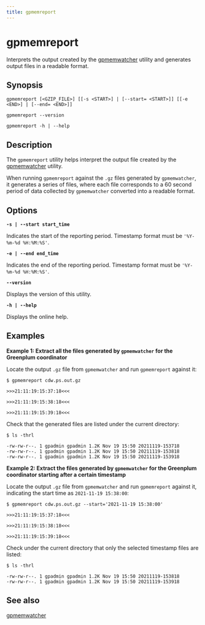 ```yaml
---
title: gpmemreport
---
```


# gpmemreport

Interprets the output created by the [gpmemwatcher](gpmemwatcher.html) utility and generates output files in a readable format.

## Synopsis

```
gpmemreport [<GZIP_FILE>] [[-s <START>] | [--start= <START>]] [[-e <END>] | [--end= <END>]] 
        
gpmemreport --version

gpmemreport -h | --help 
```

## Description

The `gpmemreport` utility helps interpret the output file created by the [gpmemwatcher](/docs/db-utilities/db-util-gpmemwatcher.md) utility.

When running `gpmemreport` against the `.gz` files generated by `gpmemwatcher`, it generates a series of files, where each file corresponds to a 60 second period of data collected by `gpmemwatcher` converted into a readable format.

## Options

**`-s | --start start_time`**

Indicates the start of the reporting period. Timestamp format must be `'%Y-%m-%d %H:%M:%S'`.

**`-e | --end end_time`**

Indicates the end of the reporting period. Timestamp format must be `'%Y-%m-%d %H:%M:%S'`.

**`--version`**

Displays the version of this utility.

**`-h | --help`**

Displays the online help.

## Examples

**Example 1: Extract all the files generated by `gpmemwatcher` for the Greenplum coordinator**

Locate the output `.gz` file from `gpmemwatcher` and run `gpmemreport` against it:

```shell
$ gpmemreport cdw.ps.out.gz

>>>21:11:19:15:37:18<<<

>>>21:11:19:15:38:18<<<

>>>21:11:19:15:39:18<<<
```

Check that the generated files are listed under the current directory:

```shell
$ ls -thrl

-rw-rw-r--. 1 gpadmin gpadmin 1.2K Nov 19 15:50 20211119-153718
-rw-rw-r--. 1 gpadmin gpadmin 1.2K Nov 19 15:50 20211119-153818
-rw-rw-r--. 1 gpadmin gpadmin 1.2K Nov 19 15:50 20211119-153918
```

**Example 2: Extract the files generated by `gpmemwatcher` for the Greenplum coordinator starting after a certain timestamp**

Locate the output `.gz` file from `gpmemwatcher` and run `gpmemreport` against it, indicating the start time as `2021-11-19 15:38:00`:

```shell
$ gpmemreport cdw.ps.out.gz --start='2021-11-19 15:38:00'

>>>21:11:19:15:37:18<<<

>>>21:11:19:15:38:18<<<

>>>21:11:19:15:39:18<<<
```

Check under the current directory that only the selected timestamp files are listed:

```shell
$ ls -thrl

-rw-rw-r--. 1 gpadmin gpadmin 1.2K Nov 19 15:50 20211119-153818
-rw-rw-r--. 1 gpadmin gpadmin 1.2K Nov 19 15:50 20211119-153918
```

## See also

[gpmemwatcher](/docs/db-utilities/db-util-gpmemwatcher.md)
